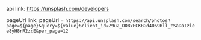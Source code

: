 api link:
https://unsplash.com/developers

pageUrl link:
 pageUrl = `https://api.unsplash.com/search/photos?page=${page}&query=${value}&client_id=Z9u2_OD8xHCKBGd4069Hll_tSaDaIzlee8yH8rR2zcE&per_page=12`
